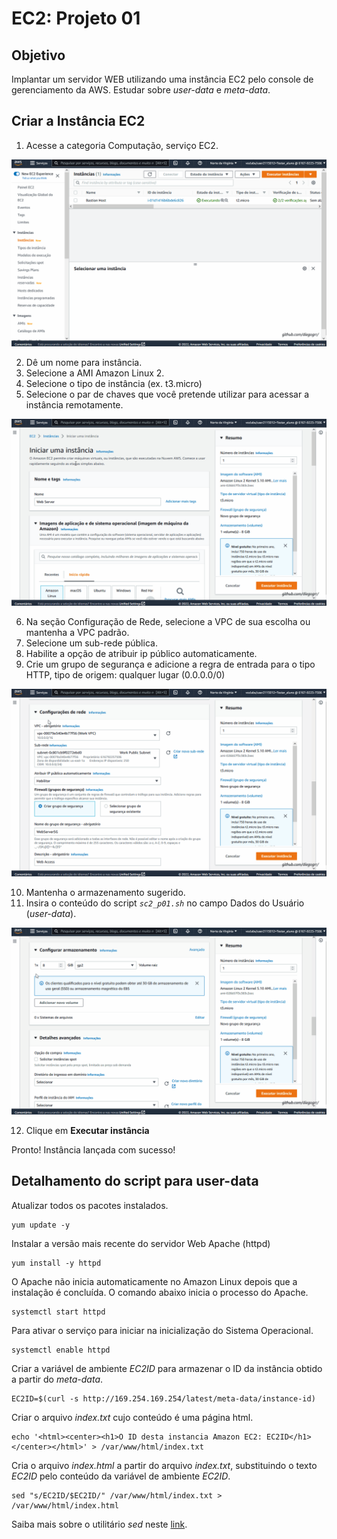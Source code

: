 # EC2: Projeto 01

## Objetivo
Implantar um servidor WEB utilizando uma instância EC2 pelo console de gerenciamento da AWS. Estudar sobre _user-data_ e _meta-data_.

## Criar a Instância EC2
1. Acesse a categoria Computação, serviço EC2.

![im01](https://github.com/diegogrr/sdi_aws/blob/43a0cadb893caa18f10a72edef71cef0d7b1f21f/EC2/ec2_p01_WebServer/assets/ec2_p01_img_01.gif)

2. Dê um nome para instância. 
3. Selecione a AMI Amazon Linux 2.
4. Selecione o tipo de instância (ex. t3.micro) 
5. Selecione o par de chaves que você pretende utilizar para acessar a instância remotamente.

![im02](https://github.com/diegogrr/sdi_aws/blob/a384e0fedf906ebdbdf6fc3adfdeb1cb8c9c8025/EC2/ec2_p01_WebServer/assets/ec2_p01_img_02.gif)

6. Na seção Configuração de Rede, selecione a VPC de sua escolha ou mantenha a VPC padrão.
7. Selecione um sub-rede pública.
8. Habilite a opção de atribuir ip público automaticamente.
9. Crie um grupo de segurança e adicione a regra de entrada para o tipo HTTP, tipo de origem: qualquer lugar (0.0.0.0/0)

![im03](https://github.com/diegogrr/sdi_aws/blob/26df8e901fd3f1120713576b70b298fa093fff92/EC2/ec2_p01_WebServer/assets/ec2_p01_img_03.gif)

10. Mantenha o armazenamento sugerido.
11. Insira o conteúdo do script *`sc2_p01.sh`* no campo Dados do Usuário (_user-data_).

![im04](https://github.com/diegogrr/sdi_aws/blob/26df8e901fd3f1120713576b70b298fa093fff92/EC2/ec2_p01_WebServer/assets/ec2_p01_img_04.gif)

12. Clique em **Executar instância**

Pronto! Instância lançada com sucesso!

## Detalhamento do script para user-data
Atualizar todos os pacotes instalados.
```shell
yum update -y
```
Instalar a versão mais recente do servidor Web Apache (httpd)
```shell
yum install -y httpd
```
O Apache não inicia automaticamente no Amazon Linux depois que a instalação é concluída. O comando abaixo inicia o processo do Apache.
```shell
systemctl start httpd
```
Para ativar o serviço para iniciar na inicialização do Sistema Operacional.
```shell
systemctl enable httpd
```
Criar a variável de ambiente *EC2ID* para armazenar o ID da instância obtido a partir do _meta-data_.
```shell
EC2ID=$(curl -s http://169.254.169.254/latest/meta-data/instance-id)
```
Criar o arquivo *index.txt* cujo conteúdo é uma página html.
```shell
echo '<html><center><h1>O ID desta instancia Amazon EC2: EC2ID</h1></center></html>' > /var/www/html/index.txt
```
Cria o arquivo *index.html* a partir do arquivo *index.txt*, substituindo o texto *EC2ID* pelo conteúdo da variável de ambiente *EC2ID*.
```shell
sed "s/EC2ID/$EC2ID/" /var/www/html/index.txt > /var/www/html/index.html
```
Saiba mais sobre o utilitário *sed* neste [link](https://man7.org/linux/man-pages/man1/sed.1p.html).